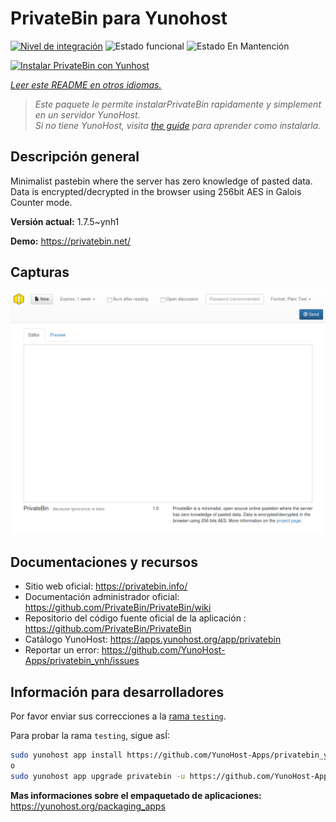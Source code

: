 <!--
Este archivo README esta generado automaticamente<https://github.com/YunoHost/apps/tree/master/tools/readme_generator>
No se debe editar a mano.
-->

# PrivateBin para Yunohost

[![Nivel de integración](https://dash.yunohost.org/integration/privatebin.svg)](https://ci-apps.yunohost.org/ci/apps/privatebin/) ![Estado funcional](https://ci-apps.yunohost.org/ci/badges/privatebin.status.svg) ![Estado En Mantención](https://ci-apps.yunohost.org/ci/badges/privatebin.maintain.svg)

[![Instalar PrivateBin con Yunhost](https://install-app.yunohost.org/install-with-yunohost.svg)](https://install-app.yunohost.org/?app=privatebin)

*[Leer este README en otros idiomas.](./ALL_README.md)*

> *Este paquete le permite instalarPrivateBin rapidamente y simplement en un servidor YunoHost.*  
> *Si no tiene YunoHost, visita [the guide](https://yunohost.org/install) para aprender como instalarla.*

## Descripción general

Minimalist pastebin where the server has zero knowledge of pasted data. Data is encrypted/decrypted in the browser using 256bit AES in Galois Counter mode.


**Versión actual:** 1.7.5~ynh1

**Demo:** <https://privatebin.net/>

## Capturas

![Captura de PrivateBin](./doc/screenshots/bootstrap.png)

## Documentaciones y recursos

- Sitio web oficial: <https://privatebin.info/>
- Documentación administrador oficial: <https://github.com/PrivateBin/PrivateBin/wiki>
- Repositorio del código fuente oficial de la aplicación : <https://github.com/PrivateBin/PrivateBin>
- Catálogo YunoHost: <https://apps.yunohost.org/app/privatebin>
- Reportar un error: <https://github.com/YunoHost-Apps/privatebin_ynh/issues>

## Información para desarrolladores

Por favor enviar sus correcciones a la [rama `testing`](https://github.com/YunoHost-Apps/privatebin_ynh/tree/testing).

Para probar la rama `testing`, sigue asÍ:

```bash
sudo yunohost app install https://github.com/YunoHost-Apps/privatebin_ynh/tree/testing --debug
o
sudo yunohost app upgrade privatebin -u https://github.com/YunoHost-Apps/privatebin_ynh/tree/testing --debug
```

**Mas informaciones sobre el empaquetado de aplicaciones:** <https://yunohost.org/packaging_apps>
